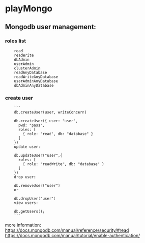 # playMongo

## Mongodb user management:

### roles list

        read
        readWrite
        dbAdmin
        userAdmin
        clusterAdmin
        readAnyDatabase
        readWriteAnyDatabase
        userAdminAnyDatabase
        dbAdminAnyDatabase
### create user
        ```
        db.createUser(user, writeConcern)

        db.createUser({ user: "user",
          pwd: "pass",
          roles: [
            { role: "read", db: "database" } 
          ]
        })
        update user:

        db.updateUser("user",{
          roles: [
            { role: "readWrite", db: "database" } 
          ]
        })
        drop user:

        db.removeUser("user")
        or

        db.dropUser("user")
        view users:

        db.getUsers();
        ```
more information: https://docs.mongodb.com/manual/reference/security/#read
                  https://docs.mongodb.com/manual/tutorial/enable-authentication/
